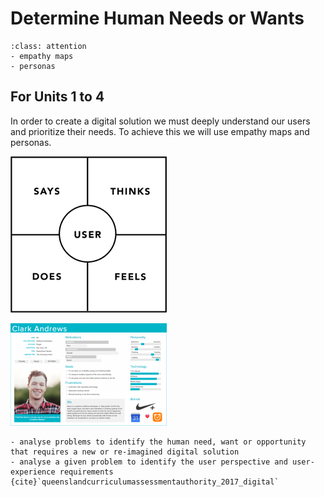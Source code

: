 # Determine Human Needs or Wants
```{admonition} Tools used:
:class: attention
- empathy maps
- personas
```
## For Units 1 to 4
In order to create a digital solution we must deeply understand our users and prioritize their needs. To achieve this we will use empathy maps and personas.

![empathy_thumb](./assests/empathy_map_thumb.png) 

![persona_thumb](./assests/persona_thumb.png)

```{admonition} Unit 1 subject matter covered:
- analyse problems to identify the human need, want or opportunity that requires a new or re-imagined digital solution
- analyse a given problem to identify the user perspective and user-experience requirements
{cite}`queenslandcurriculumassessmentauthority_2017_digital`
```